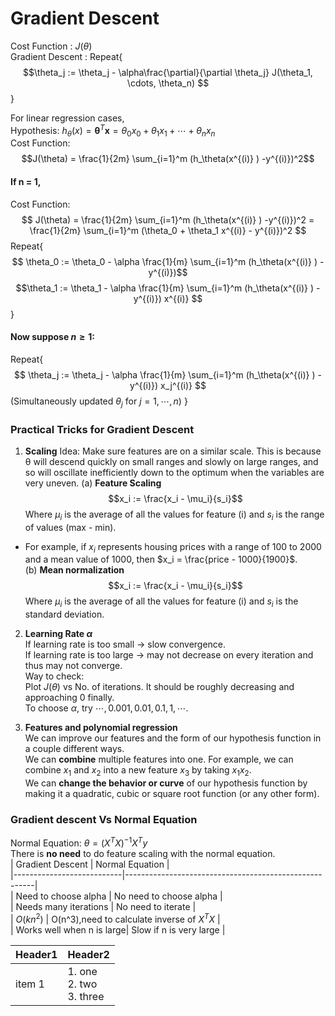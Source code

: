 Gradient Descent
=====
Cost Function : $J(\theta)$ <br>
Gradient Descent :
Repeat{$$\theta_j := \theta_j - \alpha\frac{\partial}{\partial \theta_j} J(\theta_1, \cdots, \theta_n) $$}

For linear regression cases,<br>
Hypothesis: $h_\theta(x) = \boldsymbol{\theta}^T\boldsymbol{x} = \theta_0 x_0 + \theta_1 x_1 +\cdots + \theta_n x_n$<br>
Cost Function: $$J(\theta) = \frac{1}{2m} \sum_{i=1}^m (h_\theta(x^{(i)} ) -y^{(i)})^2$$
#### If n = 1,
Cost Function: $$
J(\theta) = \frac{1}{2m} \sum_{i=1}^m (h_\theta(x^{(i)} ) -y^{(i)})^2
= \frac{1}{2m} \sum_{i=1}^m (\theta_0  + \theta_1 x^{(i)} - y^{(i)})^2
$$
Repeat{$$
\theta_0 := \theta_0 - \alpha \frac{1}{m} \sum_{i=1}^m (h_\theta(x^{(i)} ) -y^{(i)})$$
$$\theta_1 := \theta_1 - \alpha \frac{1}{m} \sum_{i=1}^m (h_\theta(x^{(i)} ) -y^{(i)}) x^{(i)}
$$}
#### Now suppose $n \geq 1$:
Repeat{$$
\theta_j := \theta_j - \alpha \frac{1}{m} \sum_{i=1}^m (h_\theta(x^{(i)} ) -y^{(i)}) x_j^{(i)}
$$(Simultaneously updated $\theta_j$ for $j = 1, \cdots, n$)
}
### Practical Tricks for Gradient Descent
1. **Scaling**
Idea: Make sure features are on a similar scale.
This is because θ will descend quickly on small ranges and slowly on large ranges, and so will oscillate inefficiently down to the optimum when the variables are very uneven.
(a) **Feature Scaling**
$$x_i := \frac{x_i - \mu_i}{s_i}$$
Where $μ_i$ is the average of all the values for feature (i) and $s_i$ is the range of values (max - min).
- For example, if $x_i$ represents housing prices with a range of 100 to 2000 and a mean value of 1000, then $x_i = \frac{price - 1000}{1900}$.<br>
(b) **Mean normalization**
$$x_i := \frac{x_i - \mu_i}{s_i}$$
Where $μ_i$ is the average of all the values for feature (i) and  $s_i$ is the standard deviation.
2. **Learning Rate $\alpha$**<br>
If learning rate is too small -> slow convergence.<br>
If learning rate is too large -> may not decrease on every iteration and thus may not converge.<br>
Way to check:<br>
Plot $J(\theta)$ vs No. of iterations.  It should be roughly decreasing and approaching 0 finally.<br>
To choose $\alpha$, try $\cdots, 0.001, 0.01, 0.1, 1, \cdots$.

3. **Features and polynomial regression**<br>
We can improve our features and the form of our hypothesis function in a couple different ways.<br>
We can  **combine**  multiple features into one. For example, we can combine  $x_1$  and  $x_2$​  into a new feature $x_3$​ by taking $x_1x_2$.<br>
We can **change the behavior or curve** of our hypothesis function by making it a quadratic, cubic or square root function (or any other form).
### Gradient descent Vs Normal Equation
Normal Equation: $\theta = (X^TX)^{-1}X^Ty$ <br>
There is **no need** to do feature scaling with the normal equation. <br>
|      Gradient Descent	    |      Normal Equation                                  |<br>
|---------------------------|-------------------------------------------------------|<br>
|   Need to choose alpha	  |  No need to choose alpha                              |<br>
|   Needs many iterations	  |  No need to iterate                                   |<br>
|          $O(kn^2)$        |          O(n^3),need to calculate inverse of $X^TX$   |<br>
| Works well when n is large|	Slow if n is very large                               |<br>


| Header1 | Header2                          |
|---------|----------------------------------|
| item 1  | 1. one<br />2. two<br />3. three |
